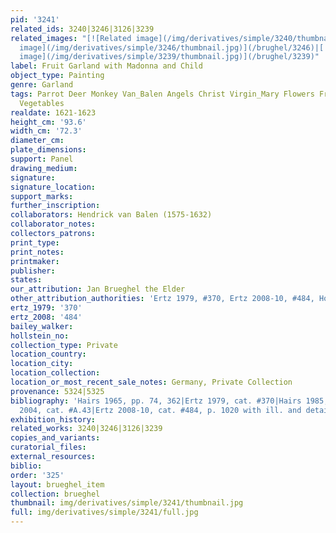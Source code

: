 ```yaml
---
pid: '3241'
related_ids: 3240|3246|3126|3239
related_images: "[![Related image](/img/derivatives/simple/3240/thumbnail.jpg)](/brughel/3240)|[![Related
  image](/img/derivatives/simple/3246/thumbnail.jpg)](/brughel/3246)|[![Related image](/img/derivatives/simple/3126/thumbnail.jpg)](/brughel/3126)|[![Related
  image](/img/derivatives/simple/3239/thumbnail.jpg)](/brughel/3239)"
label: Fruit Garland with Madonna and Child
object_type: Painting
genre: Garland
tags: Parrot Deer Monkey Van_Balen Angels Christ Virgin_Mary Flowers Fruit Garland
  Vegetables
realdate: 1621-1623
height_cm: '93.6'
width_cm: '72.3'
diameter_cm: 
plate_dimensions: 
support: Panel
drawing_medium: 
signature: 
signature_location: 
support_marks: 
further_inscription: 
collaborators: Hendrick van Balen (1575-1632)
collaborator_notes: 
collectors_patrons: 
print_type: 
print_notes: 
printmaker: 
publisher: 
states: 
our_attribution: Jan Brueghel the Elder
other_attribution_authorities: 'Ertz 1979, #370, Ertz 2008-10, #484, Honig database'
ertz_1979: '370'
ertz_2008: '484'
bailey_walker: 
hollstein_no: 
collection_type: Private
location_country: 
location_city: 
location_collection: 
location_or_most_recent_sale_notes: Germany, Private Collection
provenance: 5324|5325
bibliography: 'Hairs 1965, pp. 74, 362|Ertz 1979, cat. #370|Hairs 1985, p. 111|Werche
  2004, cat. #A.43|Ertz 2008-10, cat. #484, p. 1020 with ill. and details'
exhibition_history: 
related_works: 3240|3246|3126|3239
copies_and_variants: 
curatorial_files: 
external_resources: 
biblio: 
order: '325'
layout: brueghel_item
collection: brueghel
thumbnail: img/derivatives/simple/3241/thumbnail.jpg
full: img/derivatives/simple/3241/full.jpg
---
```

